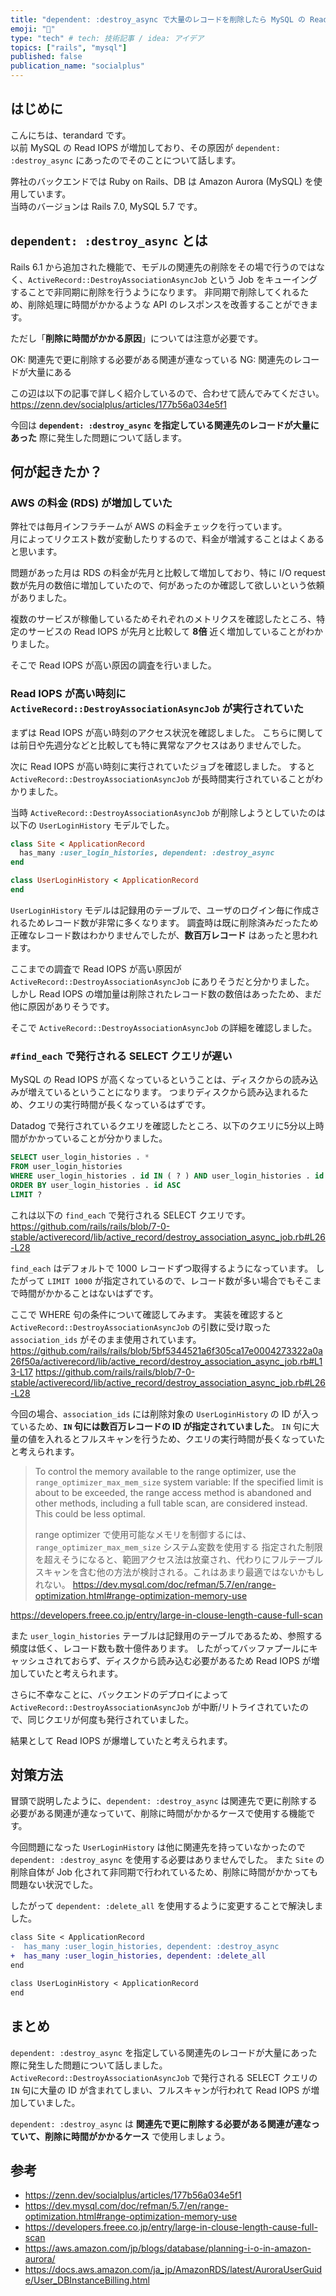 ```yaml
---
title: "dependent: :destroy_async で大量のレコードを削除したら MySQL の Read IOPS が爆増した"
emoji: "💭"
type: "tech" # tech: 技術記事 / idea: アイデア
topics: ["rails", "mysql"]
published: false
publication_name: "socialplus"
---
```


## はじめに
こんにちは、terandard です。  
以前 MySQL の Read IOPS が増加しており、その原因が `dependent: :destroy_async` にあったのでそのことについて話します。

弊社のバックエンドでは Ruby on Rails、DB は Amazon Aurora (MySQL) を使用しています。  
当時のバージョンは Rails 7.0, MySQL 5.7 です。

## `dependent: :destroy_async` とは
Rails 6.1 から追加された機能で、モデルの関連先の削除をその場で行うのではなく、`ActiveRecord::DestroyAssociationAsyncJob` という Job をキューイングすることで非同期に削除を行うようになります。
非同期で削除してくれるため、削除処理に時間がかかるような API のレスポンスを改善することができます。  

ただし「**削除に時間がかかる原因**」については注意が必要です。

OK: 関連先で更に削除する必要がある関連が連なっている
NG: 関連先のレコードが大量にある

この辺は以下の記事で詳しく紹介しているので、合わせて読んでみてください。
https://zenn.dev/socialplus/articles/177b56a034e5f1

今回は **`dependent: :destroy_async` を指定している関連先のレコードが大量にあった** 際に発生した問題について話します。

## 何が起きたか？
### AWS の料金 (RDS) が増加していた
弊社では毎月インフラチームが AWS の料金チェックを行っています。  
月によってリクエスト数が変動したりするので、料金が増減することはよくあると思います。  

問題があった月は RDS の料金が先月と比較して増加しており、特に I/O request 数が先月の数倍に増加していたので、何があったのか確認して欲しいという依頼がありました。

複数のサービスが稼働しているためそれぞれのメトリクスを確認したところ、特定のサービスの Read IOPS が先月と比較して **8倍** 近く増加していることがわかりました。

そこで Read IOPS が高い原因の調査を行いました。

### Read IOPS が高い時刻に `ActiveRecord::DestroyAssociationAsyncJob` が実行されていた
まずは Read IOPS が高い時刻のアクセス状況を確認しました。
こちらに関しては前日や先週分などと比較しても特に異常なアクセスはありませんでした。

次に Read IOPS が高い時刻に実行されていたジョブを確認しました。
すると `ActiveRecord::DestroyAssociationAsyncJob` が長時間実行されていることがわかりました。

当時 `ActiveRecord::DestroyAssociationAsyncJob` が削除しようとしていたのは以下の `UserLoginHistory` モデルでした。

```ruby
class Site < ApplicationRecord
  has_many :user_login_histories, dependent: :destroy_async
end

class UserLoginHistory < ApplicationRecord
end
```

`UserLoginHistory` モデルは記録用のテーブルで、ユーザのログイン毎に作成されるためレコード数が非常に多くなります。
調査時は既に削除済みだったため正確なレコード数はわかりませんでしたが、**数百万レコード** はあったと思われます。

ここまでの調査で Read IOPS が高い原因が `ActiveRecord::DestroyAssociationAsyncJob` にありそうだと分かりました。
しかし Read IOPS の増加量は削除されたレコード数の数倍はあったため、まだ他に原因がありそうです。

そこで `ActiveRecord::DestroyAssociationAsyncJob` の詳細を確認しました。

### `#find_each` で発行される SELECT クエリが遅い
MySQL の Read IOPS が高くなっているということは、ディスクからの読み込みが増えているということになります。
つまりディスクから読み込まれるため、クエリの実行時間が長くなっているはずです。

Datadog で発行されているクエリを確認したところ、以下のクエリに5分以上時間がかかっていることが分かりました。

```sql
SELECT user_login_histories . * 
FROM user_login_histories 
WHERE user_login_histories . id IN ( ? ) AND user_login_histories . id > ? 
ORDER BY user_login_histories . id ASC 
LIMIT ?
```

これは以下の `find_each` で発行される SELECT クエリです。
https://github.com/rails/rails/blob/7-0-stable/activerecord/lib/active_record/destroy_association_async_job.rb#L26-L28

`find_each` はデフォルトで 1000 レコードずつ取得するようになっています。
したがって `LIMIT 1000` が指定されているので、レコード数が多い場合でもそこまで時間がかかることはないはずです。

ここで WHERE 句の条件について確認してみます。
実装を確認すると `ActiveRecord::DestroyAssociationAsyncJob` の引数に受け取った `association_ids` がそのまま使用されています。
https://github.com/rails/rails/blob/5bf5344521a6f305ca17e0004273322a0a26f50a/activerecord/lib/active_record/destroy_association_async_job.rb#L13-L17
https://github.com/rails/rails/blob/7-0-stable/activerecord/lib/active_record/destroy_association_async_job.rb#L26-L28

今回の場合、`association_ids` には削除対象の `UserLoginHistory` の ID が入っているため、**`IN` 句には数百万レコードの ID が指定されていました**。
`IN` 句に大量の値を入れるとフルスキャンを行うため、クエリの実行時間が長くなっていたと考えられます。

>To control the memory available to the range optimizer, use the `range_optimizer_max_mem_size` system variable:
>If the specified limit is about to be exceeded, the range access method is abandoned and other methods, including a full table scan, are considered instead. This could be less optimal. 
>
>range optimizer で使用可能なメモリを制御するには、`range_optimizer_max_mem_size` システム変数を使用する
>指定された制限を超えそうになると、範囲アクセス法は放棄され、代わりにフルテーブルスキャンを含む他の方法が検討される。これはあまり最適ではないかもしれない。
>https://dev.mysql.com/doc/refman/5.7/en/range-optimization.html#range-optimization-memory-use

https://developers.freee.co.jp/entry/large-in-clouse-length-cause-full-scan

また `user_login_histories` テーブルは記録用のテーブルであるため、参照する頻度は低く、レコード数も数十億件あります。
したがってバッファプールにキャッシュされておらず、ディスクから読み込む必要があるため Read IOPS が増加していたと考えられます。

さらに不幸なことに、バックエンドのデプロイによって `ActiveRecord::DestroyAssociationAsyncJob` が中断/リトライされていたので、同じクエリが何度も発行されていました。

結果として Read IOPS が爆増していたと考えられます。

## 対策方法
冒頭で説明したように、`dependent: :destroy_async` は関連先で更に削除する必要がある関連が連なっていて、削除に時間がかかるケースで使用する機能です。

今回問題になった `UserLoginHistory` は他に関連先を持っていなかったので `dependent: :destroy_async` を使用する必要はありませんでした。
また `Site` の削除自体が Job 化されて非同期で行われているため、削除に時間がかかっても問題ない状況でした。

したがって `dependent: :delete_all` を使用するように変更することで解決しました。

```diff ruby
class Site < ApplicationRecord
-  has_many :user_login_histories, dependent: :destroy_async
+  has_many :user_login_histories, dependent: :delete_all
end

class UserLoginHistory < ApplicationRecord
end
```

## まとめ
`dependent: :destroy_async` を指定している関連先のレコードが大量にあった際に発生した問題について話しました。
`ActiveRecord::DestroyAssociationAsyncJob` で発行される SELECT クエリの `IN` 句に大量の ID が含まれてしまい、フルスキャンが行われて Read IOPS が増加していました。

`dependent: :destroy_async` は **関連先で更に削除する必要がある関連が連なっていて、削除に時間がかかるケース** で使用しましょう。

## 参考
- https://zenn.dev/socialplus/articles/177b56a034e5f1
- https://dev.mysql.com/doc/refman/5.7/en/range-optimization.html#range-optimization-memory-use
- https://developers.freee.co.jp/entry/large-in-clouse-length-cause-full-scan
- https://aws.amazon.com/jp/blogs/database/planning-i-o-in-amazon-aurora/
- https://docs.aws.amazon.com/ja_jp/AmazonRDS/latest/AuroraUserGuide/User_DBInstanceBilling.html
